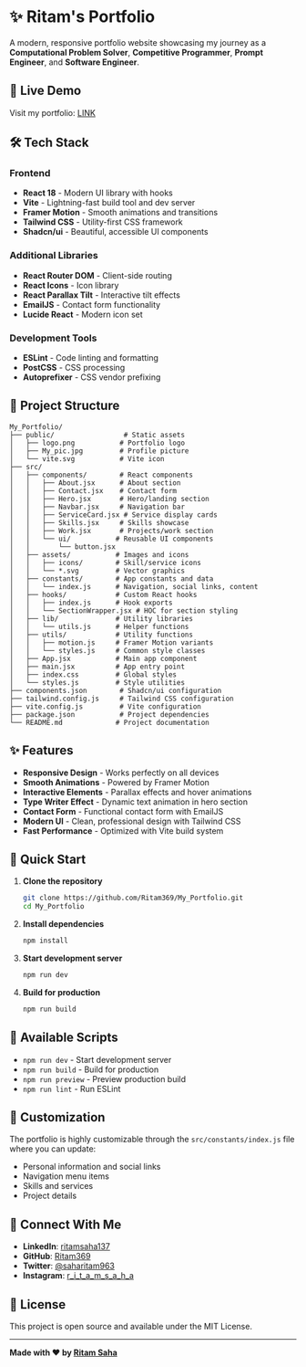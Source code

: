 # ✨ Ritam's Portfolio

A modern, responsive portfolio website showcasing my journey as a **Computational Problem Solver**, **Competitive Programmer**, **Prompt Engineer**, and **Software Engineer**.

## 🚀 Live Demo

Visit my portfolio: [LINK](https://www.ritamsaha.me/)

## 🛠️ Tech Stack

### Frontend
- **React 18** - Modern UI library with hooks
- **Vite** - Lightning-fast build tool and dev server
- **Framer Motion** - Smooth animations and transitions
- **Tailwind CSS** - Utility-first CSS framework
- **Shadcn/ui** - Beautiful, accessible UI components

### Additional Libraries
- **React Router DOM** - Client-side routing
- **React Icons** - Icon library
- **React Parallax Tilt** - Interactive tilt effects
- **EmailJS** - Contact form functionality
- **Lucide React** - Modern icon set

### Development Tools
- **ESLint** - Code linting and formatting
- **PostCSS** - CSS processing
- **Autoprefixer** - CSS vendor prefixing

## 📁 Project Structure

```
My_Portfolio/
├── public/                 # Static assets
│   ├── logo.png           # Portfolio logo
│   ├── My_pic.jpg         # Profile picture
│   └── vite.svg           # Vite icon
├── src/
│   ├── components/        # React components
│   │   ├── About.jsx      # About section
│   │   ├── Contact.jsx    # Contact form
│   │   ├── Hero.jsx       # Hero/landing section
│   │   ├── Navbar.jsx     # Navigation bar
│   │   ├── ServiceCard.jsx # Service display cards
│   │   ├── Skills.jsx     # Skills showcase
│   │   ├── Work.jsx       # Projects/work section
│   │   └── ui/           # Reusable UI components
│   │       └── button.jsx
│   ├── assets/           # Images and icons
│   │   ├── icons/        # Skill/service icons
│   │   └── *.svg         # Vector graphics
│   ├── constants/        # App constants and data
│   │   └── index.js      # Navigation, social links, content
│   ├── hooks/            # Custom React hooks
│   │   ├── index.js      # Hook exports
│   │   └── SectionWrapper.jsx # HOC for section styling
│   ├── lib/              # Utility libraries
│   │   └── utils.js      # Helper functions
│   ├── utils/            # Utility functions
│   │   ├── motion.js     # Framer Motion variants
│   │   └── styles.js     # Common style classes
│   ├── App.jsx           # Main app component
│   ├── main.jsx          # App entry point
│   ├── index.css         # Global styles
│   └── styles.js         # Style utilities
├── components.json        # Shadcn/ui configuration
├── tailwind.config.js     # Tailwind CSS configuration
├── vite.config.js         # Vite configuration
├── package.json           # Project dependencies
└── README.md             # Project documentation
```

## ✨ Features

- **Responsive Design** - Works perfectly on all devices
- **Smooth Animations** - Powered by Framer Motion
- **Interactive Elements** - Parallax effects and hover animations
- **Type Writer Effect** - Dynamic text animation in hero section
- **Contact Form** - Functional contact form with EmailJS
- **Modern UI** - Clean, professional design with Tailwind CSS
- **Fast Performance** - Optimized with Vite build system

## 🚀 Quick Start

1. **Clone the repository**
   ```bash
   git clone https://github.com/Ritam369/My_Portfolio.git
   cd My_Portfolio
   ```

2. **Install dependencies**
   ```bash
   npm install
   ```

3. **Start development server**
   ```bash
   npm run dev
   ```

4. **Build for production**
   ```bash
   npm run build
   ```

## 📝 Available Scripts

- `npm run dev` - Start development server
- `npm run build` - Build for production
- `npm run preview` - Preview production build
- `npm run lint` - Run ESLint

## 🎨 Customization

The portfolio is highly customizable through the `src/constants/index.js` file where you can update:
- Personal information and social links
- Navigation menu items
- Skills and services
- Project details

## 📱 Connect With Me

- **LinkedIn**: [ritamsaha137](https://www.linkedin.com/in/ritamsaha137)
- **GitHub**: [Ritam369](https://github.com/Ritam369)
- **Twitter**: [@saharitam963](https://x.com/saharitam963)
- **Instagram**: [r_i_t_a_m_s_a_h_a](https://www.instagram.com/r_i_t_a_m_s_a_h_a)

## 📄 License

This project is open source and available under the MIT License.

---

**Made with ❤️ by [Ritam Saha](https://github.com/Ritam369)**


